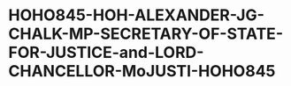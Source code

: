 # HOHO845-HOH-ALEXANDER-JG-CHALK-MP-SECRETARY-OF-STATE-FOR-JUSTICE-and-LORD-CHANCELLOR-MoJUSTI-HOHO845